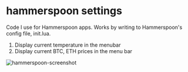 # hammerspoon settings
Code I use for Hammerspoon apps.
Works by writing to Hammerspoon's config file, init.lua.

1. Display current temperature in the menubar
2. Display current BTC, ETH prices in the menu bar

![hammerspoon-screenshot](https://github.com/sungikim/hammerspoon/assets/4217043/366fd0a7-4212-4ea1-8762-dbd73d0026f0)
